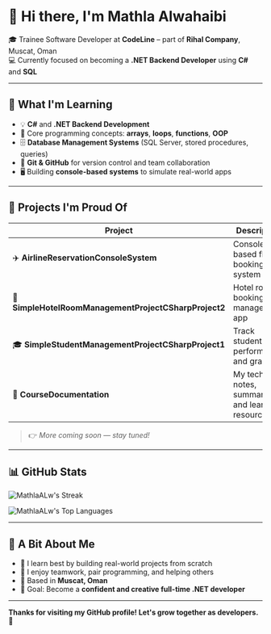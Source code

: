 # 👋 Hi there, I'm Mathla Alwahaibi

🎓 Trainee Software Developer at **CodeLine** – part of **Rihal Company**, Muscat, Oman  
💻 Currently focused on becoming a **.NET Backend Developer** using **C#** and **SQL**

---

## 🚀 What I'm Learning

- 💡 **C#** and **.NET Backend Development**
- 🧠 Core programming concepts: **arrays**, **loops**, **functions**, **OOP**
- 🗄️ **Database Management Systems** (SQL Server, stored procedures, queries)
- 🔁 **Git & GitHub** for version control and team collaboration
- 🖥️ Building **console-based systems** to simulate real-world apps

---

## 💼 Projects I'm Proud Of

| Project | Description |
|--------|-------------|
| ✈️ **AirlineReservationConsoleSystem** | Console-based flight booking system in C# |
| 🏨 **SimpleHotelRoomManagementProjectCSharpProject2** | Hotel room booking and management app |
| 🎓 **SimpleStudentManagementProjectCSharpProject1** | Track student info, performance, and grades |
| 📘 **CourseDocumentation** | My technical notes, summaries, and learning resources |


> 👉 *More coming soon — stay tuned!*

---


## 📊 GitHub Stats

![MathlaALw's Streak](https://github-readme-streak-stats.herokuapp.com/?user=MathlaALw&theme=dark&hide_border=true)

![MathlaALw's Top Languages](https://github-readme-stats.vercel.app/api/top-langs/?username=MathlaALw&theme=dark&show_icons=true&hide_border=true&layout=compact)


---

## 🌟 A Bit About Me

- 💬 I learn best by building real-world projects from scratch
- 🤝 I enjoy teamwork, pair programming, and helping others
- 📍 Based in **Muscat, Oman**
- 🎯 Goal: Become a **confident and creative full-time .NET developer**

---

**Thanks for visiting my GitHub profile! Let's grow together as developers. 🚀**
